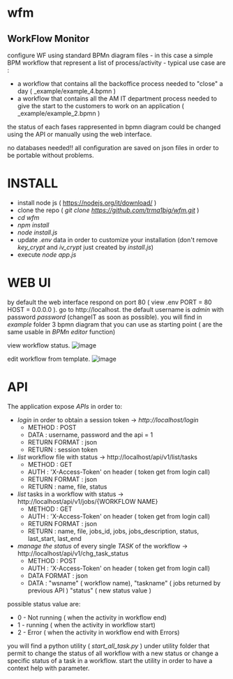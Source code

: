 
# wfm
## WorkFlow Monitor

configure WF using standard BPMn diagram files - in this case a simple BPM workflow that represent a list of process/activity  - 
typical use case are :
* a workflow that contains all the backoffice process needed to "close" a day ( _example/example_4.bpmn )
* a workflow that contains all the AM IT department process needed to give the start to the customers to work on an application ( _example/example_2.bpmn )

the status of each fases rappresented in bpmn diagram could be changed using the API or manually using the web interface.

no databases needed!! all configuration are saved on json files in order to be portable without problems.

 # INSTALL
 + install node js ( https://nodejs.org/it/download/ )
 + clone the repo ( _git clone https://github.com/trma1big/wfm.git_ )
 + _cd wfm_
 + _npm install_
 + _node install.js_
 + update _.env_ data in order to customize your installation (don't remove _key_crypt_ and _iv_crypt_ just created by _install.js_)
 + execute _node app.js_

# WEB UI
by default the web interface respond on port 80 ( view .env PORT = 80 HOST = 0.0.0.0 ).
go to http://localhost.
the default username is _admin_ with password _password_ (changeIT as soon as possible).
you will find in _example_ folder 3 bpmn diagram that you can use as starting point ( are the same usable in _BPMn editor_ function)

view workflow status.
![image](https://user-images.githubusercontent.com/44255116/189321073-8f1eaa5f-2b19-46a7-ad50-ce13b352474a.png)

edit workflow from template.
![image](https://user-images.githubusercontent.com/44255116/189326578-fd479602-0694-4dd3-a44d-9b842d8dd19a.png)


# API
The application expose _APIs_ in order to: 

+ _login_ in order to obtain a session token -> _http://localhost/login_ 
    - METHOD : POST 
    - DATA : username, password and the api = 1
    - RETURN FORMAT : json
    - RETURN : session token
+ _list_ workflow file with status -> http://localhost/api/v1/list/tasks 
    - METHOD : GET 
    - AUTH : 'X-Access-Token' on header ( token get from login call)
    - RETURN FORMAT : json
    - RETURN : name, file, status
+ _list_  tasks in a workflow with status -> http://localhost/api/v1/jobs/{WORKFLOW NAME}
    - METHOD : GET 
    - AUTH : 'X-Access-Token' on header ( token get from login call)
    - RETURN FORMAT : json
    - RETURN : name, file, jobs_id, jobs, jobs_description, status, last_start, last_end
+ _manage the status_ of every single _TASK_ of the workflow -> http://localhost/api/v1/chg_task_status
    - METHOD : POST
    - AUTH : 'X-Access-Token' on header ( token get from login call)
    - DATA FORMAT : json
    - DATA : "wsname" ( workflow name), "taskname" ( jobs returned by previous API )  "status" ( new status value )


possible status value are:
- 0 - Not running ( when the activity in workflow end)
- 1 - running ( when the activity in workflow start)
- 2 - Error ( when the activity in workflow end with Errors)

you will find a python utility ( _start_all_task.py_ ) under utility folder that permit to change the status of all workflow with a new status or change a specific status of a task in a workflow.
start the utility in order to have a context help with parameter.
